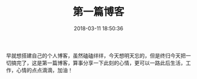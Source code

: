 ﻿---
title: 第一篇博客
date: 2018-03-11 18:50:36
tags:
  - 心情
---

早就想搭建自己的个人博客，虽然磕磕绊绊，今天想明天忘的，但是终归今天把一切搞完了，这是第一篇博客，算事分享一下此刻的心情，更可以一路此后生活，工作，心情的点点滴滴，加油！
